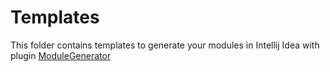 # Templates

This folder contains templates to generate your modules in Intellij Idea with plugin
[ModuleGenerator](https://plugins.jetbrains.com/plugin/21100-segment-generator)
